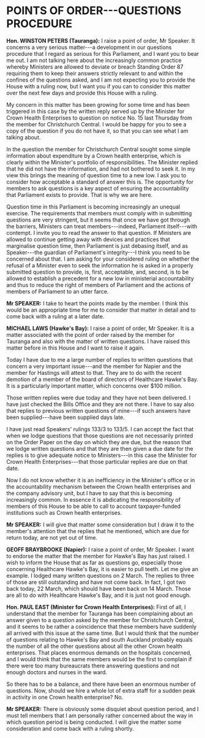 <!--546.805-->
# POINTS OF ORDER---QUESTIONS PROCEDURE

**Hon. WINSTON PETERS (Tauranga):** I raise a point of order, Mr Speaker. It concerns a very serious matter---a development in our questions procedure that I regard as serious for this Parliament, and I want you to bear me out. I am not talking here about the increasingly common practice whereby Ministers are allowed to deviate or breach Standing Order 87 requiring them to keep their answers strictly relevant to and within the confines of the questions asked, and I am not expecting you to provide the House with a ruling now, but I want you if you can to consider this matter over the next few days and provide this House with a ruling.

My concern in this matter has been growing for some time and has been triggered in this case by the written reply served up by the Minister for Crown Health Enterprises to question on notice No. 15 last Thursday from the member for Christchurch Central. I would be happy for you to see a copy of the question if you do not have it, so that you can see what I am talking about.

In the question the member for Christchurch Central sought some simple information about expenditure by a Crown health enterprise, which is clearly within the Minister's portfolio of responsibilities. The Minister replied that he did not have the information, and had not bothered to seek it. In my view this brings the meaning of question time to a new low. I ask you to consider how acceptable a standard of answer this is. The opportunity for members to ask questions is a key aspect of ensuring the accountability that Parliament exists to provide. That is why we are here.

Question time in this Parliament is becoming increasingly an unequal exercise. The requirements that members must comply with in submitting questions are very stringent, but it seems that once we have got through the barriers, Ministers can treat members---indeed, Parliament itself---with contempt. I invite you to read the answer to that question. If Ministers are allowed to continue getting away with devices and practices that marginalise question time, then Parliament is just debasing itself, and as Speaker---the guardian of Parliament's integrity---I think you need to be concerned about that. I am asking for your considered ruling on whether the refusal of a Minister even to seek the information he is asked in a properly submitted question to provide, is, first, acceptable, and, second, is to be allowed to establish a precedent for a new low in ministerial accountability and thus to reduce the right of members of Parliament and the actions of members of Parliament to an utter farce.

**Mr SPEAKER:** I take to heart the points made by the member. I think this would be an appropriate time for me to consider that matter in detail and to come back with a ruling at a later date.

**MICHAEL LAWS (Hawke's Bay):** I raise a point of order, Mr Speaker. It is a matter associated with the point of order raised by the member for Tauranga and also with the matter of written questions. I have raised this matter before in this House and I want to raise it again.

Today I have due to me a large number of replies to written questions that concern a very important issue---and the member for Napier and the member for Hastings will attest to that. They are to do with the recent demotion of a member of the board of directors of Healthcare Hawke's Bay. It is a particularly important matter, which concerns over $100 million.

Those written replies were due today and they have not been delivered. I have just checked the Bills Office and they are not there. I have to say also that replies to previous written questions of mine---if such answers have been supplied---have been supplied days late.

I have just read Speakers' rulings 133/3 to 133/5. I can accept the fact that when we lodge questions that those questions are not necessarily printed on the Order Paper on the day on which they are due, but the reason that we lodge written questions and that they are then given a due date for the replies <!--546.806-->is to give adequate notice to Ministers---in this case the Minister for Crown Health Enterprises---that those particular replies are due on that date.

Now I do not know whether it is an inefficiency in the Minister's office or in the accountability mechanism between the Crown health enterprises and the company advisory unit, but I have to say that this is becoming increasingly common. In essence it is abdicating the responsibility of members of this House to be able to call to account taxpayer-funded institutions such as Crown health enterprises.

**Mr SPEAKER:** I will give that matter some consideration but I draw it to the member's attention that the replies that he mentioned, which are due for return today, are not yet out of time.

**GEOFF BRAYBROOKE (Napier):** I raise a point of order, Mr Speaker. I want to endorse the matter that the member for Hawke's Bay has just raised. I wish to inform the House that as far as questions go, especially those concerning Healthcare Hawke's Bay, it is easier to pull teeth. Let me give an example. I lodged many written questions on 2 March. The replies to three of those are still outstanding and have not come back. In fact, I got two back today, 22 March, which should have been back on 14 March. Those are all to do with Healthcare Hawke's Bay, and it is just not good enough.

**Hon. PAUL EAST (Minister for Crown Health Enterprises):** First of all, I understand that the member for Tauranga has been complaining about an answer given to a question asked by the member for Christchurch Central, and it seems to be rather a coincidence that these members have suddenly all arrived with this issue at the same time. But I would think that the number of questions relating to Hawke's Bay and south Auckland probably equals the number of all the other questions about all the other Crown health enterprises. That places enormous demands on the hospitals concerned, and I would think that the same members would be the first to complain if there were too many bureaucrats there answering questions and not enough doctors and nurses in the ward.

So there has to be a balance, and there have been an enormous number of questions. Now, should we hire a whole lot of extra staff for a sudden peak in activity in one Crown health enterprise? No.

**Mr SPEAKER:** There is obviously some disquiet about question period, and I must tell members that I am personally rather concerned about the way in which question period is being conducted. I will give the matter some consideration and come back with a ruling shortly.